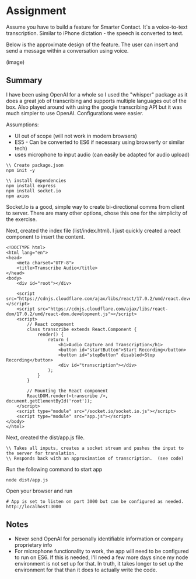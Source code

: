# Assignment

Assume you have to build a feature for Smarter Contact. It`s a voice-to-text transcription. Similar to iPhone dictation - the speech is converted to text.

Below is the approximate design of the feature. The user can insert and send a message within a conversation using voice.

(image)


## Summary

I have been using OpenAI for a whole so I used the "whisper" package as it does a great job of transcribing and supports multiple languages out of the box. Also played around with using the google transcribing API but it was much simpler to use OpenAI. Configurations were easier. 

Assumptions:
- UI out of scope (will not work in modern browsers) 
- ES5 - Can be converted to ES6 if necessary using browserfy or similar tech)
- uses microphone to input audio (can easily be adapted for audio upload)


``` 
\\ Create package.json
npm init -y 

\\ install dependencies
npm install express 
npm install socket.io 
npm axios

```

Socket.Io is a good, simple way to create bi-directional comms from client to server. There are many other options, chose this one for the simplicity of the exercise.

Next, created the index file (list/index.html). I just quickly created a react component to insert the content. 
``` 
<!DOCTYPE html>
<html lang="en">
<head>
    <meta charset="UTF-8">
    <title>Transcribe Audio</title>
</head>
<body>
    <div id="root"></div>

    <script src="https://cdnjs.cloudflare.com/ajax/libs/react/17.0.2/umd/react.development.js"></script>
    <script src="https://cdnjs.cloudflare.com/ajax/libs/react-dom/17.0.2/umd/react-dom.development.js"></script>
    <script>
        // React component
        class transcribe extends React.Component {
            render() {
                return (
                    <h1>Audio Capture and Transcription</h1>
                    <button id="startButton">Start Recording</button>
                    <button id="stopButton" disabled>Stop Recording</button>
                    <div id="transcription"></div>
                );
            }
        }

        // Mounting the React component
        ReactDOM.render(<transcribe />, document.getElementById('root'));
    </script>
    <script type="module" src="/socket.io/socket.io.js"></script>
    <script type="module" src="app.js"></script>
</body>
</html>
```

Next, created the dist/app.js file. 

```
\\ Takes all inputs, creates a socket stream and pushes the input to the server for translation. 
\\ Responds back with an approximation of transcription.  (see code)
```

Run the following command to start app
```
node dist/app.js
```

Open your browser and run 
```
# App is set to listen on port 3000 but can be configured as needed.
http://localhost:3000
```

## Notes

- Never send OpenAI for personally identifiable information or company proprietary info
- For microphone functionality to work, the app will need to be configured to run on ES6. If this is needed, I'll need a few more days since my node environment is not set up for that. In truth, it takes longer to set up the environment for that than it does to actually write the code.
